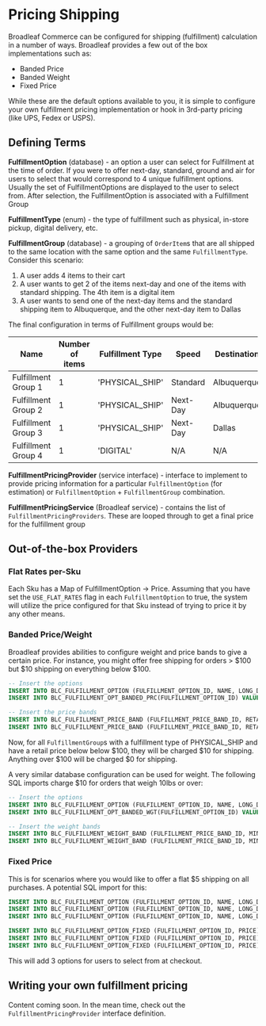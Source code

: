 # Pricing Shipping

Broadleaf Commerce can be configured for shipping (fulfillment) calculation in a number of ways. Broadleaf provides a few out of the box implementations such as:

- Banded Price
- Banded Weight
- Fixed Price

While these are the default options available to you, it is simple to configure your own fulfillment pricing implementation or hook in 3rd-party pricing (like UPS, Fedex or USPS).

## Defining Terms
 
**FulfillmentOption** (database) - an option a user can select for Fulfillment at the time of order. If you were to offer next-day, standard, ground and air for users to select that would correspond to 4 unique fulfillment options. Usually the set of FulfillmentOptions are displayed to the user to select from. After selection, the FulfillmentOption is associated with a Fulfillment Group

**FulfillmentType** (enum) - the type of fulfillment such as physical, in-store pickup, digital delivery, etc.

**FulfillmentGroup** (database) - a grouping of `OrderItem`s that are all shipped to the same location with the same option and the same `FulfillmentType`. Consider this scenario:

1. A user adds 4 items to their cart
2. A user wants to get 2 of the items next-day and one of the items with standard shipping. The 4th item is a digital item
3. A user wants to send one of the next-day items and the standard shipping item to Albuquerque, and the other next-day item to Dallas

The final configuration in terms of Fulfillment groups would be:

| Name        | Number of items | Fulfillment Type | Speed | Destination
| ----------- | ------------- | ----------------- | ----- | ----------- |
| Fulfillment Group 1 | 1 | 'PHYSICAL_SHIP' | Standard | Albuquerque |
| Fulfillment Group 2 | 1 | 'PHYSICAL_SHIP' | Next-Day | Albuquerque |
| Fulfillment Group 3 | 1 | 'PHYSICAL_SHIP' | Next-Day | Dallas |
| Fulfillment Group 4 | 1 | 'DIGITAL' | N/A | N/A |

**FulfillmentPricingProvider** (service interface) - interface to implement to provide pricing information for a particular `FulfillmentOption` (for estimation) or `FulfillmentOption` + `FulfillmentGroup` combination.

**FulfillmentPricingService** (Broadleaf service) - contains the list of `FulfillmentPricingProviders`. These are looped through to get a final price for the fulfillment group

## Out-of-the-box Providers

### Flat Rates per-Sku
Each Sku has a Map of FulfillmentOption -> Price. Assuming that you have set the `USE_FLAT_RATES` flag in each `FulfillmentOption` to true, the system will utilize the price configured for that Sku instead of trying to price it by any other means.

### Banded Price/Weight
Broadleaf provides abilities to configure weight and price bands to give a certain price. For instance, you might offer free shipping for orders > $100 but $10 shipping on everything below $100.

```sql 
-- Insert the options
INSERT INTO BLC_FULFILLMENT_OPTION (FULFILLMENT_OPTION_ID, NAME, LONG_DESCRIPTION, USE_FLAT_RATES, FULFILLMENT_TYPE) VALUES (1, 'Free Shipping Above $100', 'Free Shipping Above $100', FALSE, 'PHYSICAL_SHIP');
INSERT INTO BLC_FULFILLMENT_OPT_BANDED_PRC(FULFILLMENT_OPTION_ID) VALUES (1);

-- Insert the price bands
INSERT INTO BLC_FULFILLMENT_PRICE_BAND (FULFILLMENT_PRICE_BAND_ID, RETAIL_PRICE_MINIMUM_AMOUNT, FULFILLMENT_OPTION_ID, RESULT_AMOUNT, RESULT_AMOUNT_TYPE) VALUES (1, 0.00, 1, 10.00, 'RATE');
INSERT INTO BLC_FULFILLMENT_PRICE_BAND (FULFILLMENT_PRICE_BAND_ID, RETAIL_PRICE_MINIMUM_AMOUNT, FULFILLMENT_OPTION_ID, RESULT_AMOUNT, RESULT_AMOUNT_TYPE) VALUES (2, 100.00, 1, 0.00, 'RATE');
```

Now, for all `FulfillmentGroup`s with a fulfillment type of PHYSICAL_SHIP and have a retail price below below $100, they will be charged $10 for shipping. Anything over $100 will be charged $0 for shipping.

A very similar database configuration can be used for weight. The following SQL imports charge $10 for orders that weigh 10lbs or over:

```sql 
-- Insert the options
INSERT INTO BLC_FULFILLMENT_OPTION (FULFILLMENT_OPTION_ID, NAME, LONG_DESCRIPTION, USE_FLAT_RATES, FULFILLMENT_TYPE) VALUES (1, 'Free Shipping for orders less than 10lbs', 'Free Shipping for orders less than 10lbs', FALSE, 'PHYSICAL_SHIP');
INSERT INTO BLC_FULFILLMENT_OPT_BANDED_WGT(FULFILLMENT_OPTION_ID) VALUES (1);

-- Insert the weight bands
INSERT INTO BLC_FULFILLMENT_WEIGHT_BAND (FULFILLMENT_PRICE_BAND_ID, MINIMUM_WEIGHT, WEIGHT_UNIT_OF_MEASURE, FULFILLMENT_OPTION_ID, RESULT_AMOUNT, RESULT_AMOUNT_TYPE) VALUES (1, 0.00, 'POUNDS', 1, 0.00, 'RATE');
INSERT INTO BLC_FULFILLMENT_WEIGHT_BAND (FULFILLMENT_PRICE_BAND_ID, MINIMUM_WEIGHT, WEIGHT_UNIT_OF_MEASURE, FULFILLMENT_OPTION_ID, RESULT_AMOUNT, RESULT_AMOUNT_TYPE) VALUES (2, 10.00, 'POUNDS', 1, 10.00, 'RATE');
```


### Fixed Price
This is for scenarios where you would like to offer a flat $5 shipping on all purchases. A potential SQL import for this:

```sql
INSERT INTO BLC_FULFILLMENT_OPTION (FULFILLMENT_OPTION_ID, NAME, LONG_DESCRIPTION, USE_FLAT_RATES, FULFILLMENT_TYPE) VALUES (1, 'Standard', '5 - 7 Days', FALSE, 'PHYSICAL_SHIP');
INSERT INTO BLC_FULFILLMENT_OPTION (FULFILLMENT_OPTION_ID, NAME, LONG_DESCRIPTION, USE_FLAT_RATES, FULFILLMENT_TYPE) VALUES (2, 'Priority', '3 - 5 Days', FALSE, 'PHYSICAL_SHIP');
INSERT INTO BLC_FULFILLMENT_OPTION (FULFILLMENT_OPTION_ID, NAME, LONG_DESCRIPTION, USE_FLAT_RATES, FULFILLMENT_TYPE) VALUES (3, 'Express', '1 - 2 Days', FALSE, 'PHYSICAL_SHIP');

INSERT INTO BLC_FULFILLMENT_OPTION_FIXED (FULFILLMENT_OPTION_ID, PRICE) VALUES (1, 5.00);
INSERT INTO BLC_FULFILLMENT_OPTION_FIXED (FULFILLMENT_OPTION_ID, PRICE) VALUES (2, 10.00);
INSERT INTO BLC_FULFILLMENT_OPTION_FIXED (FULFILLMENT_OPTION_ID, PRICE) VALUES (3, 20.00);
```

This will add 3 options for users to select from at checkout.

## Writing your own fulfillment pricing
Content coming soon. In the mean time, check out the `FulfillmentPricingProvider` interface definition.
